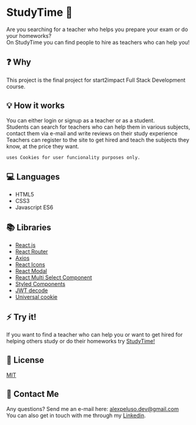 # StudyTime :orange_book:

Are you searching for a teacher who helps you prepare your exam or do your homeworks? <br>
On StudyTime you can find people to hire as teachers who can help you!

## :question: Why

This project is the final project for start2impact Full Stack Development course.<br>

## :bulb: How it works

You can either login or signup as a teacher or as a student.<br>
Students can search for teachers who can help them in various subjects, contact them via e-mail and write reviews on their study experience<br>
Teachers can register to the site to get hired and teach the subjects they know, at the price they want.<br>

`uses Cookies for user funcionality purposes only.`

## :computer: Languages

- HTML5
- CSS3
- Javascript ES6

## :books: Libraries

- [React.js](https://it.reactjs.org/)
- [React Router](https://reactrouter.com/en/main)
- [Axios](https://axios-http.com/)
- [React Icons](https://react-icons.github.io/react-icons/)
- [React Modal](https://https://github.com/reactjs/react-modal.com/)
- [React Multi Select Component](https://github.com/hc-oss/react-multi-select-component)
- [Styled Components](https://styled-components.com/)
- [JWT decode](https://github.com/auth0/jwt-decode)
- [Universal cookie](https://github.com/reactivestack/cookies)

## :zap: Try it!

If you want to find a teacher who can help you or want to get hired for helping others study or do their homeworks try [StudyTime!](#)
 
## :page_with_curl: License

[MIT](https://choosealicense.com/licenses/mit/)

## :e-mail: Contact Me

Any questions? Send me an e-mail here: alexpeluso.dev@gmail.com <br>
You can also get in touch with me through my [Linkedin](https://www.linkedin.com/in/alex-peluso-a42347227/).